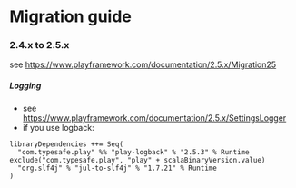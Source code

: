 # Migration guide

### 2.4.x to 2.5.x
see https://www.playframework.com/documentation/2.5.x/Migration25

##### Logging
+ see https://www.playframework.com/documentation/2.5.x/SettingsLogger
+ if you use logback:
```
libraryDependencies ++= Seq(
  "com.typesafe.play" %% "play-logback" % "2.5.3" % Runtime exclude("com.typesafe.play", "play" + scalaBinaryVersion.value)
  "org.slf4j" % "jul-to-slf4j" % "1.7.21" % Runtime
)
```
